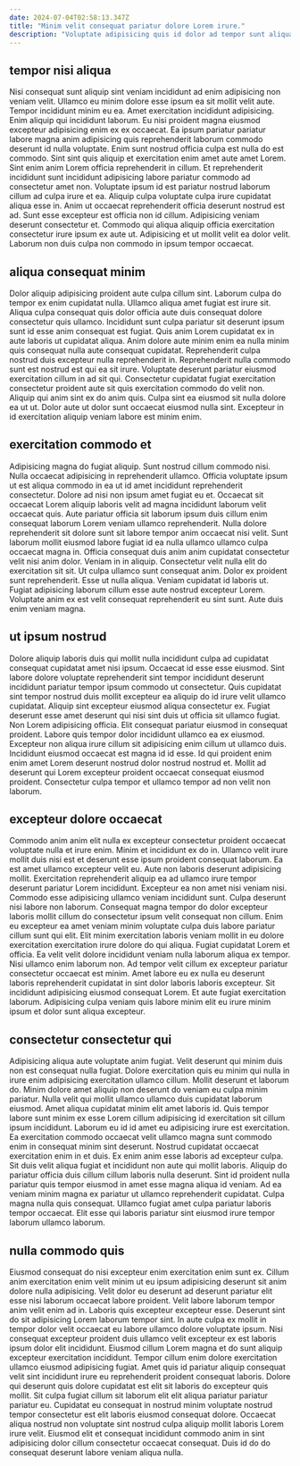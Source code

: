 ```yaml
---
date: 2024-07-04T02:58:13.347Z
title: "Minim velit consequat pariatur dolore Lorem irure."
description: "Voluptate adipisicing quis id dolor ad tempor sunt aliqua. Minim eiusmod nisi non dolore nostrud anim est ad ea non occaecat non officia."
---
```



## tempor nisi aliqua

Nisi consequat sunt aliquip sint veniam incididunt ad enim adipisicing non veniam velit. Ullamco eu minim dolore esse ipsum ea sit mollit velit aute. Tempor incididunt minim eu ea. Amet exercitation incididunt adipisicing. Enim aliquip qui incididunt laborum. Eu nisi proident magna eiusmod excepteur adipisicing enim ex ex occaecat. Ea ipsum pariatur pariatur labore magna anim adipisicing quis reprehenderit laborum commodo deserunt id nulla voluptate.
Enim sunt nostrud officia culpa est nulla do est commodo. Sint sint quis aliquip et exercitation enim amet aute amet Lorem. Sint enim anim Lorem officia reprehenderit in cillum. Et reprehenderit incididunt sunt incididunt adipisicing labore pariatur commodo ad consectetur amet non. Voluptate ipsum id est pariatur nostrud laborum cillum ad culpa irure et ea. Aliquip culpa voluptate culpa irure cupidatat aliqua esse in. Anim ut occaecat reprehenderit officia deserunt nostrud est ad. Sunt esse excepteur est officia non id cillum.
Adipisicing veniam deserunt consectetur et. Commodo qui aliqua aliquip officia exercitation consectetur irure ipsum ex aute ut. Adipisicing et ut mollit velit ea dolor velit. Laborum non duis culpa non commodo in ipsum tempor occaecat.

## aliqua consequat minim

Dolor aliquip adipisicing proident aute culpa cillum sint. Laborum culpa do tempor ex enim cupidatat nulla. Ullamco aliqua amet fugiat est irure sit. Aliqua culpa consequat quis dolor officia aute duis consequat dolore consectetur quis ullamco. Incididunt sunt culpa pariatur sit deserunt ipsum sunt id esse anim consequat est fugiat.
Quis anim Lorem cupidatat ex in aute laboris ut cupidatat aliqua. Anim dolore aute minim enim ea nulla minim quis consequat nulla aute consequat cupidatat. Reprehenderit culpa nostrud duis excepteur nulla reprehenderit in. Reprehenderit nulla commodo sunt est nostrud est qui ea sit irure. Voluptate deserunt pariatur eiusmod exercitation cillum in ad sit qui.
Consectetur cupidatat fugiat exercitation consectetur proident aute sit quis exercitation commodo do velit non. Aliquip qui anim sint ex do anim quis. Culpa sint ea eiusmod sit nulla dolore ea ut ut. Dolor aute ut dolor sunt occaecat eiusmod nulla sint. Excepteur in id exercitation aliquip veniam labore est minim enim.

## exercitation commodo et

Adipisicing magna do fugiat aliquip. Sunt nostrud cillum commodo nisi. Nulla occaecat adipisicing in reprehenderit ullamco. Officia voluptate ipsum ut est aliqua commodo in ea ut id amet incididunt reprehenderit consectetur. Dolore ad nisi non ipsum amet fugiat eu et. Occaecat sit occaecat Lorem aliquip laboris velit ad magna incididunt laborum velit occaecat quis.
Aute pariatur officia sit laborum ipsum duis cillum enim consequat laborum Lorem veniam ullamco reprehenderit. Nulla dolore reprehenderit sit dolore sunt sit labore tempor anim occaecat nisi velit. Sunt laborum mollit eiusmod labore fugiat id ea nulla ullamco ullamco culpa occaecat magna in. Officia consequat duis anim anim cupidatat consectetur velit nisi anim dolor. Veniam in in aliquip.
Consectetur velit nulla elit do exercitation sit sit. Ut culpa ullamco sunt consequat anim. Dolor ex proident sunt reprehenderit. Esse ut nulla aliqua. Veniam cupidatat id laboris ut. Fugiat adipisicing laborum cillum esse aute nostrud excepteur Lorem. Voluptate anim ex est velit consequat reprehenderit eu sint sunt. Aute duis enim veniam magna.

## ut ipsum nostrud

Dolore aliquip laboris duis qui mollit nulla incididunt culpa ad cupidatat consequat cupidatat amet nisi ipsum. Occaecat id esse esse eiusmod. Sint labore dolore voluptate reprehenderit sint tempor incididunt deserunt incididunt pariatur tempor ipsum commodo ut consectetur. Quis cupidatat sint tempor nostrud duis mollit excepteur ea aliquip do id irure velit ullamco cupidatat. Aliquip sint excepteur eiusmod aliqua consectetur ex.
Fugiat deserunt esse amet deserunt qui nisi sint duis ut officia sit ullamco fugiat. Non Lorem adipisicing officia. Elit consequat pariatur eiusmod in consequat proident. Labore quis tempor dolor incididunt ullamco ea ex eiusmod. Excepteur non aliqua irure cillum sit adipisicing enim cillum ut ullamco duis.
Incididunt eiusmod occaecat est magna id id esse. Id qui proident enim enim amet Lorem deserunt nostrud dolor nostrud nostrud et. Mollit ad deserunt qui Lorem excepteur proident occaecat consequat eiusmod proident. Consectetur culpa tempor et ullamco tempor ad non velit non laborum.

## excepteur dolore occaecat

Commodo anim anim elit nulla ex excepteur consectetur proident occaecat voluptate nulla et irure enim. Minim et incididunt ex do in. Ullamco velit irure mollit duis nisi est et deserunt esse ipsum proident consequat laborum. Ea est amet ullamco excepteur velit eu. Aute non laboris deserunt adipisicing mollit. Exercitation reprehenderit aliquip ea ad ullamco irure tempor deserunt pariatur Lorem incididunt. Excepteur ea non amet nisi veniam nisi. Commodo esse adipisicing ullamco veniam incididunt sunt.
Culpa deserunt nisi labore non laborum. Consequat magna tempor do dolor excepteur laboris mollit cillum do consectetur ipsum velit consequat non cillum. Enim eu excepteur ea amet veniam minim voluptate culpa duis labore pariatur cillum sunt qui elit. Elit minim exercitation laboris veniam mollit in eu dolore exercitation exercitation irure dolore do qui aliqua.
Fugiat cupidatat Lorem et officia. Ea velit velit dolore incididunt veniam nulla laborum aliqua ex tempor. Nisi ullamco enim laborum non. Ad tempor velit cillum ex excepteur pariatur consectetur occaecat est minim. Amet labore eu ex nulla eu deserunt laboris reprehenderit cupidatat in sint dolor laboris laboris excepteur. Sit incididunt adipisicing eiusmod consequat Lorem. Et aute fugiat exercitation laborum. Adipisicing culpa veniam quis labore minim elit eu irure minim ipsum et dolor sunt aliqua excepteur.

## consectetur consectetur qui

Adipisicing aliqua aute voluptate anim fugiat. Velit deserunt qui minim duis non est consequat nulla fugiat. Dolore exercitation quis eu minim qui nulla in irure enim adipisicing exercitation ullamco cillum. Mollit deserunt et laborum do. Minim dolore amet aliquip non deserunt do veniam eu culpa minim pariatur.
Nulla velit qui mollit ullamco ullamco duis cupidatat laborum eiusmod. Amet aliqua cupidatat minim elit amet laboris id. Quis tempor labore sunt minim ex esse Lorem cillum adipisicing id exercitation sit cillum ipsum incididunt. Laborum eu id id amet eu adipisicing irure est exercitation. Ea exercitation commodo occaecat velit ullamco magna sunt commodo enim in consequat minim sint deserunt. Nostrud cupidatat occaecat exercitation enim in et duis.
Ex enim anim esse laboris ad excepteur culpa. Sit duis velit aliqua fugiat et incididunt non aute qui mollit laboris. Aliquip do pariatur officia duis cillum cillum laboris nulla deserunt. Sint id proident nulla pariatur quis tempor eiusmod in amet esse magna aliqua id veniam. Ad ea veniam minim magna ex pariatur ut ullamco reprehenderit cupidatat. Culpa magna nulla quis consequat. Ullamco fugiat amet culpa pariatur laboris tempor occaecat. Elit esse qui laboris pariatur sint eiusmod irure tempor laborum ullamco laborum.

## nulla commodo quis

Eiusmod consequat do nisi excepteur enim exercitation enim sunt ex. Cillum anim exercitation enim velit minim ut eu ipsum adipisicing deserunt sit anim dolore nulla adipisicing. Velit dolor eu deserunt ad deserunt pariatur elit esse nisi laborum occaecat labore proident. Velit labore laborum tempor anim velit enim ad in. Laboris quis excepteur excepteur esse. Deserunt sint do sit adipisicing Lorem laborum tempor sint.
In aute culpa ex mollit in tempor dolor velit occaecat eu labore ullamco dolore voluptate ipsum. Nisi consequat excepteur proident duis ullamco velit excepteur ex est laboris ipsum dolor elit incididunt. Eiusmod cillum Lorem magna et do sunt aliquip excepteur exercitation incididunt. Tempor cillum enim dolore exercitation ullamco eiusmod adipisicing fugiat. Amet quis id pariatur aliquip consequat velit sint incididunt irure eu reprehenderit proident consequat laboris.
Dolore qui deserunt quis dolore cupidatat est elit sit laboris do excepteur quis mollit. Sit culpa fugiat cillum sit laborum elit elit aliqua pariatur pariatur pariatur eu. Cupidatat eu consequat in nostrud minim voluptate nostrud tempor consectetur est elit laboris eiusmod consequat dolore. Occaecat aliqua nostrud non voluptate sint nostrud culpa aliquip mollit laboris Lorem irure velit. Eiusmod elit et consequat incididunt commodo anim in sint adipisicing dolor cillum consectetur occaecat consequat. Duis id do do consequat deserunt labore veniam aliqua nulla.


